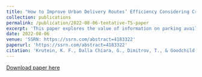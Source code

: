 ```yaml
---
title: "How to Improve Urban Delivery Routes’ Efficiency Considering Cruising for Parking Delays"
collection: publications
permalink: /publication/2022-08-06-tentative-TS-paper
excerpt: 'This paper explores the value of information on parking availability in urban environments for commercial vehicle deliveries. The research investigates how historic cruising and parking delay data can be leveraged to improve the routes of carriers in urban environments to increase cost efficiency. To do so, the paper develops a methodology consisting of a travel time prediction model and a routing model, which account for parking delay estimates. The method is applied to both a real-world case study to show immediate application potential as well as a synthetic data set to identify environments and route characteristics which benefit the most from considering this information. Results on the real-world data set show a mean total drive time savings of 1.5 percent. The synthetic data set shows potential mean total drive time saving of 21 percent with routes with fewer stops, homogeneous spatial distribution, and high cruising time standard deviation showing the largest savings potential at up to 62.3 percent. The results demonstrate that higher visibility on curb activity for commercial vehicles can reduce time per vehicle spent in urban environments and with that decrease the impact on congestion and space use in cities.'
date: 2022-08-06
venue: 'SSRN: https://ssrn.com/abstract=4183322'
paperurl: 'https://ssrn.com/abstract=4183322'
citation: 'Krutein, K. F., Dalla Chiara, G., Dimitrov, T., & Goodchild, A.(2022). &quot;How to Improve Urban Delivery Routes’ Efficiency Considering Cruising for Parking Delays.&quot; <i>Available at SSRN</i>'
---
```

[Download paper here](https://ssrn.com/abstract=4183322)
